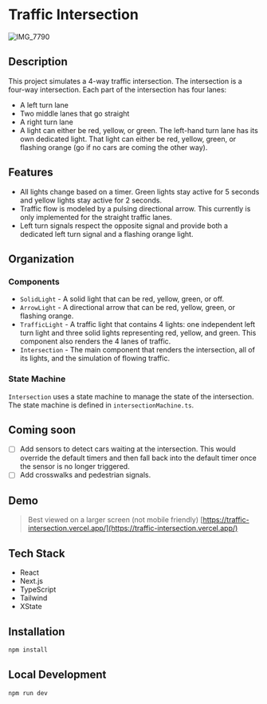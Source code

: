 # Traffic Intersection

![IMG_7790](https://github.com/cdonohue/traffic-intersection/assets/1928846/2291cb7b-0554-4703-bf9f-41609f5d56af)

## Description

This project simulates a 4-way traffic intersection.
The intersection is a four-way intersection. Each part of the intersection has four lanes:

- A left turn lane
- Two middle lanes that go straight
- A right turn lane
- A light can either be red, yellow, or green.
  The left-hand turn lane has its own dedicated light. That light can either be red, yellow, green, or flashing orange (go if no cars are coming the other way).

## Features

- All lights change based on a timer. Green lights stay active for 5 seconds and yellow lights stay active for 2 seconds.
- Traffic flow is modeled by a pulsing directional arrow. This currently is only implemented for the straight traffic lanes.
- Left turn signals respect the opposite signal and provide both a dedicated left turn signal and a flashing orange light.

## Organization

### Components

- `SolidLight` - A solid light that can be red, yellow, green, or off.
- `ArrowLight` - A directional arrow that can be red, yellow, green, or flashing orange.
- `TrafficLight` - A traffic light that contains 4 lights: one independent left turn light and three solid lights representing red, yellow, and green. This component also renders the 4 lanes of traffic.
- `Intersection` - The main component that renders the intersection, all of its lights, and the simulation of flowing traffic.

### State Machine

`Intersection` uses a state machine to manage the state of the intersection. The state machine is defined in `intersectionMachine.ts`.

## Coming soon

- [ ] Add sensors to detect cars waiting at the intersection. This would override the default timers and then fall back into the default timer once the sensor is no longer triggered.
- [ ] Add crosswalks and pedestrian signals.

## Demo

> Best viewed on a larger screen (not mobile friendly)
> [https://traffic-intersection.vercel.app/](https://traffic-intersection.vercel.app/)

## Tech Stack

- React
- Next.js
- TypeScript
- Tailwind
- XState

## Installation

```bash
npm install
```

## Local Development

```bash
npm run dev
```
